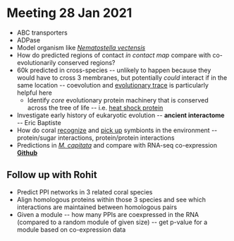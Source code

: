 # Meeting 28 Jan 2021

- ABC transporters
- ADPase
- Model organism like [_Nematostella vectensis_](https://www.ncbi.nlm.nih.gov/pmc/articles/PMC5067631/)
- How do predicted regions of contact _in contact map_ compare with co-evolutionarily conserved regions?
- 60k predicted in cross-species -- unlikely to happen because they would have to cross 3 membranes, but potentially _could_ interact if in the same location -- coevolution and [evolutionary trace](https://pubmed.ncbi.nlm.nih.gov/8609628/) is particularly helpful here
    - Identify _core_ evolutionary protein machinery that is conserved across the tree of life -- i.e. [heat shock protein](https://advances.sciencemag.org/content/7/1/eabd4210)
- Investigate early history of eukaryotic evolution -- **ancient interactome** -- Eric Baptiste
- How do coral [recognize](https://onlinelibrary.wiley.com/doi/full/10.1111/j.1462-5822.2006.00765.x) and [pick up](https://pubmed.ncbi.nlm.nih.gov/22688813/) symbionts in the environment -- protein/sugar interactions, protein/protein interactions
- Predictions in [_M. capitata_](http://cyanophora.rutgers.edu/montipora/) and compare with RNA-seq co-expression **[Github](https://github.com/echille/Montipora_OA_Development_Timeseries/tree/master/RNAseq_Analyses)**

## Follow up with Rohit
- Predict PPI networks in 3 related coral species
- Align homologous proteins within those 3 species and see which interactions are maintained between homologous pairs
- Given a module -- how many PPIs are coexpressed in the RNA (compared to a random module of given size) -- get p-value for a module based on co-expression data